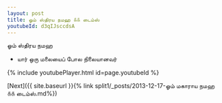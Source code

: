 ```yaml
---
layout: post
title: ஓம் ஸ்திரய நமஹ ௧௧ டைம்ஸ்
youtubeId: d3qIJsccdsA
---
```

 
 
 ஓம் ஸ்திரய நமஹ  
 
 -  யார் ஒரு மலையைப் போல நிலையானவர் 
 
  
 
  
 
 
 
 
 
 


{% include youtubePlayer.html id=page.youtubeId %}
 
[Next]({{ site.baseurl }}{% link  split1/_posts/2013-12-17-ஓம் மகாராய நமஹ ௧௧ டைம்ஸ்.md%})
 
